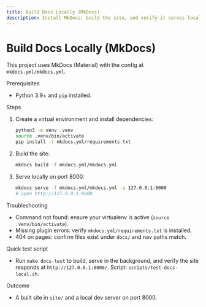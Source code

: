 ```yaml
---
title: Build Docs Locally (MkDocs)
description: Install MkDocs, build the site, and verify it serves locally.
---
```


# Build Docs Locally (MkDocs)

This project uses MkDocs (Material) with the config at `mkdocs.yml/mkdocs.yml`.

Prerequisites
- Python 3.9+ and `pip` installed.

Steps
1) Create a virtual environment and install dependencies:
   ```bash
   python3 -m venv .venv
   source .venv/bin/activate
   pip install -r mkdocs.yml/requirements.txt
   ```
2) Build the site:
   ```bash
   mkdocs build -f mkdocs.yml/mkdocs.yml
   ```
3) Serve locally on port 8000:
   ```bash
   mkdocs serve -f mkdocs.yml/mkdocs.yml -a 127.0.0.1:8000
   # open http://127.0.0.1:8000
   ```

Troubleshooting
- Command not found: ensure your virtualenv is active (`source .venv/bin/activate`).
- Missing plugin errors: verify `mkdocs.yml/requirements.txt` is installed.
- 404 on pages: confirm files exist under `docs/` and nav paths match.

Quick test script
- Run `make docs-test` to build, serve in the background, and verify the site responds at `http://127.0.0.1:8000/`. Script: `scripts/test-docs-local.sh`.

Outcome
- A built site in `site/` and a local dev server on port 8000.
